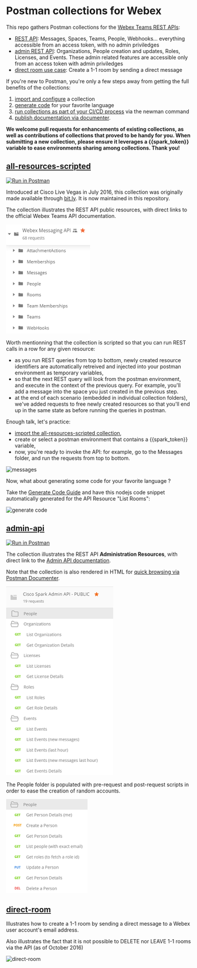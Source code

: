 # Postman collections for Webex

This repo gathers Postman collections for the [Webex Teams REST APIs](https://developer.webex.com/quick-reference.html):
- [REST API](#all-resources-scripted): Messages, Spaces, Teams, People, Webhooks... everything accessible from an access token, with no admin priviledges
- [admin REST API](#admin-api): Organizations, People creation and updates, Roles, Licenses, and Events. These admin related features are accessible only from an access token with admin priviledges
- [direct room use case](#direct-room): Create a 1-1 room by sending a direct message


If you're new to Postman, you're only a few steps away from getting the full benefits of the collections:
1. [import and configure](docs/ImportAndConfigure.md) a collection 
2. [generate code](docs/GenerateCode.md) for your favorite language
3. [run collections as part of your CI/CD process](https://www.getpostman.com/docs/newman_intro) via the newman command
4. [publish documentation via documenter](https://www.getpostman.com/docs/creating_documentation).

**We welcome pull requests for enhancements of existing collections, as well as contributions of collections that proved to be handy for you. 
When submitting a new collection, please ensure it leverages a {{spark_token}} variable to ease environments sharing among collections. Thank you!** 


## [all-resources-scripted](https://raw.githubusercontent.com/CiscoDevNet/postman-webex/master/all-resources-scripted.json)

[![Run in Postman](https://run.pstmn.io/button.svg)](https://app.getpostman.com/run-collection/1f5e101d8290a5303c90)

Introduced at Cisco Live Vegas in July 2016, this collection was originally made available through [bit.ly](https://bit.ly/POSTMAN-SPARK-API).
It is now maintained in this repository.

The collection illustrates the REST API public resources, with direct links to the official Webex Teams API documentation.

![public resources](docs/img/scripted-collection-all-resources.png)

Worth mentionning that the collection is scripted so that you can run REST calls in a row for any given resource:
- as you run REST queries from top to bottom, newly created resource identifiers are automatically retreived and injected into your postman environment as temporary variables,
- so that the next REST query will look from the postman environment, and execute in the context of the previous query. For example, you'll add a message into the space you just created in the previous step. 
- at the end of each scenario (embedded in individual collection folders), we've added requests to free newly created resources so that you'll end up in the same state as before running the queries in postman.

Enough talk, let's practice:
- [import the all-resources-scripted collection](docs/ImportAndConfigure.md), 
- create or select a postman environment that contains a {{spark_token}} variable, 
- now, you're ready to invoke the API: for example, go to the Messages folder, and run the requests from top to bottom.

![messages](docs/img/scripted-collection-messages.png)

Now, what about generating some code for your favorite language ?

Take the [Generate Code Guide](docs/GenerateCode.md) and have this nodejs code snippet automatically generated for the API Resource "List Rooms":

![generate code](docs/img/generate-nodejs-request-no-postman-header.png)



## [admin-api](https://raw.githubusercontent.com/CiscoDevNet/postman-webex/master/admin-scripted.json)

[![Run in Postman](https://run.pstmn.io/button.svg)](https://app.getpostman.com/run-collection/0aa22af74405f82086d4)

The collection illustrates the REST API **Administration Resources**, with direct link to the [Admin API documentation](https://developer.webex.com/admin-api.html).

Note that the collection is also rendered in HTML for [quick browsing via Postman Documenter](https://documenter.getpostman.com/view/30210/cisco-spark-admin-api-public/2PMC7h).

![admin-api](docs/img/admin-scripted-collection.png)

The People folder is populated with pre-request and post-request scripts in order to ease the creation of random accounts.

![admin-api](docs/img/admin-scripted-collection-people.png) 


## [direct-room](https://raw.githubusercontent.com/CiscoDevNet/postman-webex/master/direct-room.json)

Illustrates how to create a 1-1 room by sending a direct message to a Webex user account's email address.

Also illustrates the fact that it is not possible to DELETE nor LEAVE 1-1 rooms via the API (as of October 2016)

![direct-room](docs/img/direct-room-collection.png)
